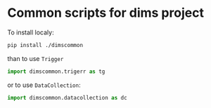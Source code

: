 # Common scripts for dims project

To install localy:

```bash
pip install ./dimscommon
```

than to use `Trigger`

```python
import dimscommon.trigerr as tg
```

or to use `DataCollection`:

```python
import dimscommon.datacollection as dc
```
